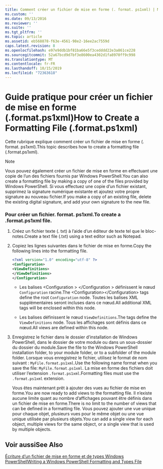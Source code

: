 ```yaml
---
title: Comment créer un fichier de mise en forme (. format. ps1xml) | Microsoft Docs
ms.custom: ''
ms.date: 09/13/2016
ms.reviewer: ''
ms.suite: ''
ms.tgt_pltfrm: ''
ms.topic: article
ms.assetid: eb568878-f63e-4561-98e2-16ee2ac7559d
caps.latest.revision: 8
ms.openlocfilehash: e97e9ddb1bf81ba66e5f3cedddd22e3a861ce228
ms.sourcegitcommit: 52a67bcd9d7bf3e8600ea4302d1fa8970ff9c998
ms.translationtype: MT
ms.contentlocale: fr-FR
ms.lasthandoff: 10/15/2019
ms.locfileid: "72363618"
---
```

# <a name="how-to-create-a-formatting-file-formatps1xml"></a><span data-ttu-id="cc7f0-102">Guide pratique pour créer un fichier de mise en forme (.format.ps1xml)</span><span class="sxs-lookup"><span data-stu-id="cc7f0-102">How to Create a Formatting File (.format.ps1xml)</span></span>

<span data-ttu-id="cc7f0-103">Cette rubrique explique comment créer un fichier de mise en forme (. format. ps1xml).</span><span class="sxs-lookup"><span data-stu-id="cc7f0-103">This topic describes how to create a formatting file (.format.ps1xml).</span></span>

> [!NOTE]
> <span data-ttu-id="cc7f0-104">Vous pouvez également créer un fichier de mise en forme en effectuant une copie de l’un des fichiers fournis par Windows PowerShell.</span><span class="sxs-lookup"><span data-stu-id="cc7f0-104">You can also create a formatting file by making a copy of one of the files provided by Windows PowerShell.</span></span> <span data-ttu-id="cc7f0-105">Si vous effectuez une copie d’un fichier existant, supprimez la signature numérique existante et ajoutez votre propre signature au nouveau fichier.</span><span class="sxs-lookup"><span data-stu-id="cc7f0-105">If you make a copy of an existing file, delete the existing digital signature, and add your own signature to the new file.</span></span>

### <a name="to-create-a-formatps1xml-file"></a><span data-ttu-id="cc7f0-106">Pour créer un fichier. format. ps1xml.</span><span class="sxs-lookup"><span data-stu-id="cc7f0-106">To create a .format.ps1xml file.</span></span>

1. <span data-ttu-id="cc7f0-107">Créez un fichier texte (. txt) à l’aide d’un éditeur de texte tel que le bloc-notes.</span><span class="sxs-lookup"><span data-stu-id="cc7f0-107">Create a text file (.txt) using a text editor such as Notepad.</span></span>

2. <span data-ttu-id="cc7f0-108">Copiez les lignes suivantes dans le fichier de mise en forme.</span><span class="sxs-lookup"><span data-stu-id="cc7f0-108">Copy the following lines into the formatting file.</span></span>

   ```xml
   <?xml version="1.0" encoding="utf-8" ?>
   <Configuration>
   <ViewDefinitions>
   </ViewDefinitions>
   </Configuration>
   ```

   - <span data-ttu-id="cc7f0-109">Les balises \<Configuration > \</Configuration > définissent le nœud `Configuration` racine.</span><span class="sxs-lookup"><span data-stu-id="cc7f0-109">The \<Configuration>\</Configuration> tags define the root `Configuration` node.</span></span> <span data-ttu-id="cc7f0-110">Toutes les balises XML supplémentaires seront incluses dans ce nœud.</span><span class="sxs-lookup"><span data-stu-id="cc7f0-110">All additional XML tags will be enclosed within this node.</span></span>

   - <span data-ttu-id="cc7f0-111">Les <ViewDefinitions></ViewDefinitions> balises définissent le nœud `ViewDefinitions`.</span><span class="sxs-lookup"><span data-stu-id="cc7f0-111">The <ViewDefinitions></ViewDefinitions> tags define the `ViewDefinitions` node.</span></span> <span data-ttu-id="cc7f0-112">Tous les affichages sont définis dans ce nœud.</span><span class="sxs-lookup"><span data-stu-id="cc7f0-112">All views are defined within this node.</span></span>

3. <span data-ttu-id="cc7f0-113">Enregistrez le fichier dans le dossier d’installation de Windows PowerShell, dans le dossier de votre module ou dans un sous-dossier du dossier du module.</span><span class="sxs-lookup"><span data-stu-id="cc7f0-113">Save the file to the Windows PowerShell installation folder, to your module folder, or to a subfolder of the module folder.</span></span> <span data-ttu-id="cc7f0-114">Lorsque vous enregistrez le fichier, utilisez le format de nom suivant : `MyFile.format.ps1xml`.</span><span class="sxs-lookup"><span data-stu-id="cc7f0-114">Use the following name format when you save the file:  `MyFile.format.ps1xml`.</span></span> <span data-ttu-id="cc7f0-115">La mise en forme des fichiers doit utiliser l’extension `.format.ps1xml`.</span><span class="sxs-lookup"><span data-stu-id="cc7f0-115">Formatting files must use the `.format.ps1xml` extension.</span></span>

   <span data-ttu-id="cc7f0-116">Vous êtes maintenant prêt à ajouter des vues au fichier de mise en forme.</span><span class="sxs-lookup"><span data-stu-id="cc7f0-116">You are now ready to add views to the formatting file.</span></span> <span data-ttu-id="cc7f0-117">Il n’existe aucune limite quant au nombre d’affichages pouvant être définis dans un fichier de mise en forme.</span><span class="sxs-lookup"><span data-stu-id="cc7f0-117">There is no limit to the number of views that can be defined in a formatting file.</span></span> <span data-ttu-id="cc7f0-118">Vous pouvez ajouter une vue unique pour chaque objet, plusieurs vues pour le même objet ou une vue unique utilisée par plusieurs objets.</span><span class="sxs-lookup"><span data-stu-id="cc7f0-118">You can add a single view for each object, multiple views for the same object, or a single view that is used by multiple objects.</span></span>

## <a name="see-also"></a><span data-ttu-id="cc7f0-119">Voir aussi</span><span class="sxs-lookup"><span data-stu-id="cc7f0-119">See Also</span></span>

[<span data-ttu-id="cc7f0-120">Écriture d’un fichier de mise en forme et de types Windows PowerShell</span><span class="sxs-lookup"><span data-stu-id="cc7f0-120">Writing a Windows PowerShell Formatting and Types File</span></span>](./writing-a-powershell-formatting-file.md)
